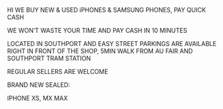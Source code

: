 HI WE BUY NEW & USED iPHONES & SAMSUNG PHONES, PAY QUICK CASH

WE WON’T WASTE YOUR TIME AND PAY CASH IN 10 MINUTES


LOCATED IN SOUTHPORT AND EASY STREET PARKINGS ARE AVAILABLE RIGHT IN FRONT OF THE SHOP, 5MIN WALK FROM AU FAIR AND SOUTHPORT TRAM STATION


REGULAR SELLERS ARE WELCOME


BRAND NEW SEALED:


IPHONE XS, MX MAX
